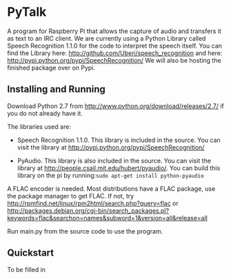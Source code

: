 PyTalk
======

A program for Raspberry Pi that allows the capture of audio and transfers it as text to an IRC client. We are currently using a Python Library called Speech Recognition 1.1.0 for the code to interpret the speech itself. You can find the Library here: http://github.com/Uberi/speech_recognition and here: http://pypi.python.org/pypi/SpeechRecognition/
We will also be hosting the finished package over on Pypi.

Installing and Running
--------
Download Python 2.7 from http://www.python.org/download/releases/2.7/ if you do not already have it.

The libraries used are:

  - Speech Recognition 1.1.0. This library is included in the source. You can visit the library at       http://pypi.python.org/pypi/SpeechRecognition/

  - PyAudio. This library is also included in the source. You can visit the library at http://people.csail.mit.edu/hubert/pyaudio/.
You can build this library on the pi by running:`sudo apt-get install python-pyaudio`

A FLAC encoder is needed. Most distributions have a FLAC package, use the package manager to get FLAC. If not, try 
http://rpmfind.net/linux/rpm2html/search.php?query=flac or http://packages.debian.org/cgi-bin/search_packages.pl?keywords=flac&searchon=names&subword=1&version=all&release=all

Run main.py from the source code to use the program.

Quickstart
--------
To be filled in
